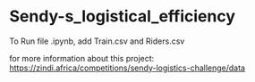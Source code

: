 # Sendy-s_logistical_efficiency

To Run file .ipynb, add Train.csv and Riders.csv
</br>

for more information about this project: https://zindi.africa/competitions/sendy-logistics-challenge/data
